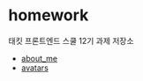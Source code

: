 # homework

태킷 프론트엔드 스쿨 12기 과제 저장소

- [about_me](https://github.com/somin2352/homework/blob/acf7e6991ced1af51e18a9b287f8c44f8f3ec524/md/about-me.md)
- [avatars](https://github.com/somin2352/homework/blob/ebb35d3a79cf29127eff1e24ab8ecb77b2536db3/md/avatars.md)
